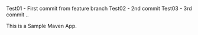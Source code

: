 Test01 - First commit from feature branch 
Test02 - 2nd commit 
Test03 - 3rd commit ..

This is a Sample Maven App.
